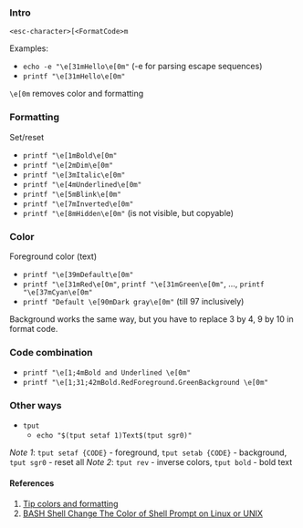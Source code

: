 
### Intro

`<esc-character>[<FormatCode>m`

Examples:
 - `echo -e "\e[31mHello\e[0m"` (-e for parsing escape sequences)
 - `printf "\e[31mHello\e[0m"`

 `\e[0m` removes color and formatting


### Formatting

Set/reset

- `printf "\e[1mBold\e[0m"`
- `printf "\e[2mDim\e[0m"`
- `printf "\e[3mItalic\e[0m"`
- `printf "\e[4mUnderlined\e[0m"`
- `printf "\e[5mBlink\e[0m"`
- `printf "\e[7mInverted\e[0m"`
- `printf "\e[8mHidden\e[0m"` (is not visible, but copyable)

###  Color

Foreground color (text)

- `printf "\e[39mDefault\e[0m"`
- `printf "\e[31mRed\e[0m"`, `printf "\e[31mGreen\e[0m"`, ..., `printf "\e[37mCyan\e[0m"`
- `printf "Default \e[90mDark gray\e[0m"`  (till 97 inclusively)

Background works the same way, but you have to replace 3 by 4, 9 by 10 in format code.

### Code combination

- `printf "\e[1;4mBold and Underlined \e[0m"`
- `printf "\e[1;31;42mBold.RedForeground.GreenBackground \e[0m"`

### Other ways

- `tput`
	- `echo "$(tput setaf 1)Text$(tput sgr0)"`


_Note 1_: `tput setaf {CODE}` - foreground, `tput setab {CODE}` - background, `tput sgr0` - reset all
_Note 2_: `tput rev` - inverse colors, `tput bold` - bold text

#### References
1. [Tip colors and formatting](https://misc.flogisoft.com/bash/tip_colors_and_formatting)
2. [BASH Shell Change The Color of Shell Prompt on Linux or UNIX](https://www.cyberciti.biz/faq/bash-shell-change-the-color-of-my-shell-prompt-under-linux-or-unix/)